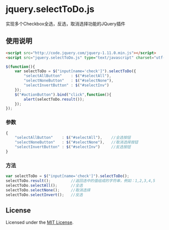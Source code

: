# jquery.selectToDo.js

实现多个Checkbox全选，反选，取消选择功能的JQuery插件

## 使用说明

```html
<script src="http://code.jquery.com/jquery-1.11.0.min.js"></script>
<script src="jquery.selectToDo.js" type="text/javascript" charset="utf-8"></script>
```

```js
$(function(){
	var selectToDo = $("input[name='check']").selectToDo({
		"selectAllButton"    : $("#selectAll"),
		"selectNoneButton"   : $("#selectNone"),
		"selectInvertButton" : $("#selectInv")
	});
	$("#actionButton").bind("click",function(){
		alert(selectToDo.result());
	});
});
```

### 参数

```js
{
	"selectAllButton"    : $("#selectAll"),    //全选按钮
	"selectNoneButton"   : $("#selectNone"),   //取消选择按钮
	"selectInvertButton" : $("#selectInv")     //反选按钮
}
```

### 方法

```js
var selectToDo = $("input[name='check']").selectToDo();
selectToDo.result();         //返回选中的值组成的字符串，例如：1,2,3,4,5
selectToDo.selectAll();      //全选
selectToDo.selectNone();     //取消选择
selectToDo.selectInvert();   //反选
```

## License

Licensed under the [MIT License](http://www.opensource.org/licenses/mit-license.php).